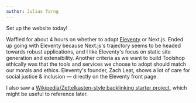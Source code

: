 ```yaml
---
author: Julius Tarng
---
```


Set up the website today!

Waffled for about 4 hours on whether to adopt [Eleventy](https://www.11ty.dev/) or Next.js. Ended up going with Eleventy because Next.js's trajectory seems to be headed towards robust applications, and I like Eleventy's focus on static site generation and extensibility. Another criteria as we want to build Toolshop ethically was that the tools and services we choose to adopt should match our morals and ethics. Eleventy's founder, Zach Leat, shows a lot of care for social justice & inclusion — directly on the Eleventy front page.

I also saw a [Wikipedia/Zettelkasten-style backlinking starter project](https://github.com/binyamin/eleventy-garden), which might be useful to reference later.
